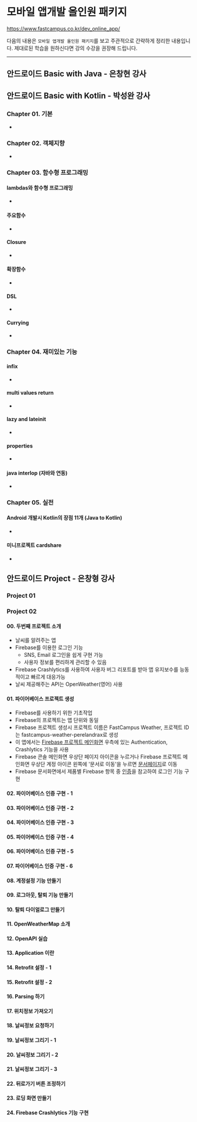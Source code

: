 # 모바일 앱개발 올인원 패키지

https://www.fastcampus.co.kr/dev_online_app/

다음의 내용은 `모바일 앱개발 올인원 패키지`를 보고 주관적으로 간략하게 정리한 내용입니다. 제대로된 학습을 원하신다면 강의 수강을 권장해 드립니다.

---

## 안드로이드 Basic with Java - 은창현 강사

## 안드로이드 Basic with Kotlin - 박성완 강사

### Chapter 01. 기본

*

### Chapter 02. 객체지향

*

### Chapter 03. 함수형 프로그래밍

#### lambdas와 함수형 프로그래밍

*

#### 주요함수

*

#### Closure

*

#### 확장함수

*

#### DSL

*

#### Currying

*

### Chapter 04. 재미있는 기능

#### infix

*

#### multi values return

*

#### lazy and lateinit

*

#### properties

*

#### java interlop (자바와 연동)

*

### Chapter 05. 실전

#### Android 개발시 Kotlin의 장점 11개 (Java to Kotlin)

*

#### 미니프로젝트 cardshare

*

## 안드로이드 Project - 은창형 강사

### Project 01

### Project 02

#### 00. 두번째 프로젝트 소개

* 날씨를 알려주는 앱
* Firebase를 이용한 로그인 기능 
  * SNS, Email 로그인을 쉽게 구현 가능
  * 사용자 정보를 편리하게 관리할 수 있음
* Firebase Crashlytics를 사용하여 사용자 버그 리포트를 받아 앱 유지보수를 능동적이고 빠르게 대응가능
* 날씨 제공해주는 API는 OpenWeather(영어) 사용

#### 01. 파이어베이스 프로젝트 생성

* Firebase를 사용하기 위한 기초작업
* Firebase의 프로젝트는 앱 단위와 동일
* Firebase 프로젝트 생성시 프로젝트 이름은 FastCampus Weather, 프로젝트 ID는 fastcampus-weather-perelandrax로 생성
* 이 앱에서는 [Firebase 프로젝트 메인화면](https://console.firebase.google.com/project/fastcampus-weather-perelandrax/overview) 우측에 있는 Authentication, Crashlytics 기능을 사용
* Firebase 콘솔 메인화면 우상단 페이지 아이콘을 누르거나 Firebase 프로젝트 메인화면 우상단 계정 아이콘 왼쪽에 '문서로 이동'을 누르면 [문서페이지](https://firebase.google.com/docs?authuser=0)로 이동
* Firebase 문서화면에서 제품별 Firebase 항목 중 [인증](https://firebase.google.com/docs/auth/?authuser=0)을 참고하여 로그인 기능 구현


#### 02. 파이어베이스 인증 구현 - 1

#### 03. 파이어베이스 인증 구현 - 2

#### 04. 파이어베이스 인증 구현 - 3

#### 05. 파이어베이스 인증 구현 - 4

#### 06. 파이어베이스 인증 구현 - 5

#### 07. 파이어베이스 인증 구현 - 6

#### 08. 계정설정 기능 만들기

#### 09. 로그아웃, 탈퇴 기능 만들기

#### 10. 탈퇴 다이얼로그 만들기

#### 11. OpenWeatherMap 소개

#### 12. OpenAPI 실습

#### 13. Application 이란

#### 14. Retrofit 설정 - 1

#### 15. Retrofit 설정 - 2

#### 16. Parsing 하기

#### 17. 위치정보 가져오기

#### 18. 날씨정보 요청하기

#### 19. 날씨정보 그리기 - 1

#### 20. 날씨정보 그리기 - 2

#### 21. 날씨정보 그리기 - 3

#### 22. 뒤로가기 버튼 조정하기

#### 23. 로딩 화면 만들기

#### 24. Firebase Crashlytics 기능 구현